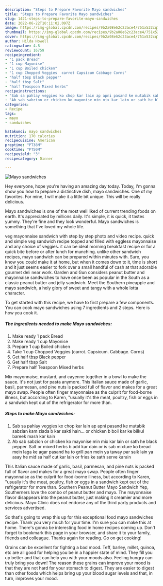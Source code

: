 ```yaml
---
description: "Steps to Prepare Favorite Mayo sandwiches"
title: "Steps to Prepare Favorite Mayo sandwiches"
slug: 1421-steps-to-prepare-favorite-mayo-sandwiches
date: 2022-06-22T10:11:02.097Z
image: https://img-global.cpcdn.com/recipes/9b2a08e62c23ace4/751x532cq70/mayo-sandwiches-recipe-main-photo.jpg
thumbnail: https://img-global.cpcdn.com/recipes/9b2a08e62c23ace4/751x532cq70/mayo-sandwiches-recipe-main-photo.jpg
cover: https://img-global.cpcdn.com/recipes/9b2a08e62c23ace4/751x532cq70/mayo-sandwiches-recipe-main-photo.jpg
author: Hilda Howell
ratingvalue: 4.8
reviewcount: 16759
recipeingredient:
- "1 pack Bread"
- "1 cup Mayonise"
- "1 cup Boiled chicken"
- "1 cup Chopped Veggies  carrot Capsicum Cabbage Corns"
- "half tbsp Black pepper"
- "half tbsp Salt"
- "half Teaspoon Mixed herbs"
recipeinstructions:
- "Sab sa pahlay veggies ko chop kar lain ap apni pasand ke mutabik sabzian kam ziada b kar sakti hain... or chicken b boil kar ke bilkul bareek mash kar kain"
- "Ab sab sabzion or chicken ko mayonise min mix kar lain or sath he black pepper. Salt or mixed herbs b add kar dain or is sab mixture ko bread mein laga ke agar pasand ha to grill pan mein ya taway par saik lain ya asay he mid sa half cut kar lain or fries ke sath serve karain"
categories:
- Recipe
tags:
- mayo
- sandwiches

katakunci: mayo sandwiches 
nutrition: 170 calories
recipecuisine: American
preptime: "PT38M"
cooktime: "PT50M"
recipeyield: "3"
recipecategory: Dinner

---
```



![Mayo sandwiches](https://img-global.cpcdn.com/recipes/9b2a08e62c23ace4/751x532cq70/mayo-sandwiches-recipe-main-photo.jpg)

Hey everyone, hope you're having an amazing day today. Today, I'm gonna show you how to prepare a distinctive dish, mayo sandwiches. One of my favorites. For mine, I will make it a little bit unique. This will be really delicious.

Mayo sandwiches is one of the most well liked of current trending foods on earth. It's appreciated by millions daily. It's simple, it is quick, it tastes yummy. They're fine and they look wonderful. Mayo sandwiches is something that I've loved my whole life.

veg mayonnaise sandwich with step by step photo and video recipe. quick and simple veg sandwich recipe topped and filled with eggless mayonnaise and any choice of veggies. it can be ideal morning breakfast recipe or for a quick bite before or after lunch for munching. unlike other sandwich recipes, mayo sandwich can be prepared within minutes with. Sure, you know you could make it at home, but when it comes down to it, time is short and it just seems easier to fork over a small handful of cash at that adorable gourmet deli near work. Garden and Gun considers peanut butter and mayonnaise sandwiches to have once been as popular in the South as a classic peanut butter and jelly sandwich. Meet the Southern pineapple and mayo sandwich, a holy glory of sweet and tangy with a whole lotta character.


To get started with this recipe, we have to first prepare a few components. You can cook mayo sandwiches using 7 ingredients and 2 steps. Here is how you cook it.

<!--inarticleads1-->

##### The ingredients needed to make Mayo sandwiches:

1. Make ready 1 pack Bread
1. Make ready 1 cup Mayonise
1. Prepare 1 cup Boiled chicken
1. Take 1 cup Chopped Veggies  (carrot. Capsicum. Cabbage. Corns)
1. Get half tbsp Black pepper
1. Get half tbsp Salt
1. Prepare half Teaspoon Mixed herbs


Mix mayonnaise, mustard, and cayenne together in a bowl to make the sauce. It&#39;s not just for pasta anymore. This Italian sauce made of garlic, basil, parmesan, and pine nuts is packed full of flavor and makes for a great mayo swap. People often finger mayonnaise as the culprit for food-borne illness, but according to Karen, &#34;usually it&#39;s the meat, poultry, fish or eggs in a sandwich kept out of the refrigerator for more than. 

<!--inarticleads2-->

##### Steps to make Mayo sandwiches:

1. Sab sa pahlay veggies ko chop kar lain ap apni pasand ke mutabik sabzian kam ziada b kar sakti hain... or chicken b boil kar ke bilkul bareek mash kar kain
1. Ab sab sabzion or chicken ko mayonise min mix kar lain or sath he black pepper. Salt or mixed herbs b add kar dain or is sab mixture ko bread mein laga ke agar pasand ha to grill pan mein ya taway par saik lain ya asay he mid sa half cut kar lain or fries ke sath serve karain


This Italian sauce made of garlic, basil, parmesan, and pine nuts is packed full of flavor and makes for a great mayo swap. People often finger mayonnaise as the culprit for food-borne illness, but according to Karen, &#34;usually it&#39;s the meat, poultry, fish or eggs in a sandwich kept out of the refrigerator for more than. Southern Peanut Butter Mayo Sandwich Yep, Southerners love the combo of peanut butter and mayo. The mayonnaise flavor disappears into the peanut butter, just making it creamier and more delicious. Mayo Clinic does not endorse any of the third party products and services advertised. 

So that's going to wrap this up for this exceptional food mayo sandwiches recipe. Thank you very much for your time. I'm sure you can make this at home. There's gonna be interesting food in home recipes coming up. Don't forget to bookmark this page in your browser, and share it to your family, friends and colleague. Thanks again for reading. Go on get cooking!

Grains can be excellent for fighting a bad mood. Teff, barley, millet, quinoa, etc are all good for helping you be in a happier state of mind. They fill you up better and that can help you with your moods also. Feeling hungry can truly bring you down! The reason these grains can improve your mood is that they are not hard for your stomach to digest. They are easier to digest than other foods which helps bring up your blood sugar levels and that, in turn, improves your mood.
